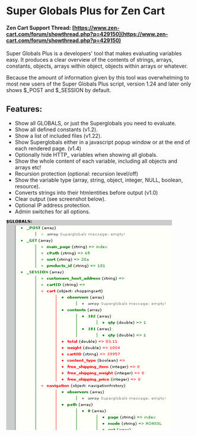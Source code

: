 # Super Globals Plus for Zen Cart

#### Zen Cart Support Thread: [https://www.zen-cart.com/forum/showthread.php?p=429150](https://www.zen-cart.com/forum/showthread.php?p=429150)

Super Globals Plus is a developers' tool that makes evaluating variables easy. It produces a clear overview of the contents of strings, arrays, constants, objects, arrays within object, objects within arrays or whatever.

Because the amount of information given by this tool was overwhelming to most new users of the Super Globals Plus script, version 1.24 and later only shows $_POST and $_SESSION by default.

## Features:
- Show all GLOBALS, or just the Superglobals you need to evaluate.
- Show all defined constants (v1.2).
- Show a list of included files (v1.22).
- Show Superglobals either in a javascript popup window or at the end of each rendered page. (v1.4)
- Optionally hide HTTP_ variables when showing all globals.
- Show the whole content of each variable, including all objects and arrays etc!
- Recursion protection (optional: recursion level/off)
- Show the variable type (array, string, object, integer, NULL, boolean, resource).
- Converts strings into their htmlentities before output (v1.0)
- Clear output (see screenshot below).
- Optional IP address protection.
- Admin switches for all options.

![Sample output](superglobals.png)
